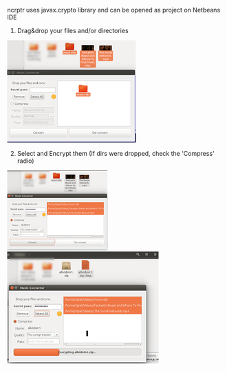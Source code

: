 ncrptr uses javax.crypto library and can be opened as project on Netbeans IDE

 1. Drag&drop your files and/or directories
 
![draggin and droppin](ncrptr-draggin.png)

 
 2. Select and Encrypt them (If dirs were dropped, check the 'Compress' radio)
 
![converting](ncrptr-converting.png)
![encrypting](encrypting.png)
